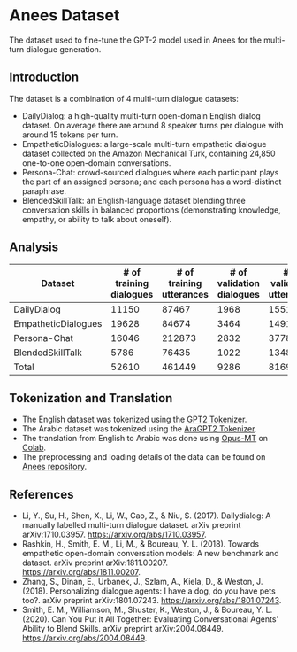 # Anees Dataset
The dataset used to fine-tune the GPT-2 model used in Anees for the multi-turn dialogue generation.

## Introduction
The dataset is a combination of 4 multi-turn dialogue datasets:
  - DailyDialog: a high-quality multi-turn open-domain English dialog dataset. On average there are around 8 speaker turns per dialogue with around 15 tokens per turn.
  - EmpatheticDialogues: a large-scale multi-turn empathetic dialogue dataset collected on the Amazon Mechanical Turk, containing 24,850 one-to-one open-domain conversations.
  - Persona-Chat: crowd-sourced dialogues where each participant plays the part of an assigned persona; and each persona has a word-distinct paraphrase.
  - BlendedSkillTalk: an English-language dataset blending three conversation skills in balanced proportions (demonstrating knowledge, empathy, or ability to talk about oneself).

## Analysis

| Dataset               | # of training dialogues | # of training utterances | # of validation dialogues | # of validation utterances |
| --------------------- | ----------------------- | ------------------------ | ------------------------- | -------------------------- |
| DailyDialog | 11150 | 87467 | 1968 | 15512 |
| EmpatheticDialogues | 19628 | 84674 | 3464 | 14912 |
| Persona-Chat | 16046 | 212873 | 2832 | 37788 |
| BlendedSkillTalk | 5786 | 76435 | 1022 | 13482 |
| Total | 52610 | 461449 | 9286 | 81694 |

## Tokenization and Translation
  - The English dataset was tokenized using the [GPT2 Tokenizer](https://huggingface.co/gpt2).
  - The Arabic dataset was tokenized using the [AraGPT2 Tokenizer](https://huggingface.co/aubmindlab/aragpt2-base).
  - The translation from English to Arabic was done using [Opus-MT](https://huggingface.co/Helsinki-NLP/opus-mt-ar-en) on [Colab](https://colab.research.google.com/drive/1d-ynR5qfv22zRwRs3QNLKC8-s0ux2PRC?usp=sharing).
  - The preprocessing and loading details of the data can be found on [Anees repository](https://github.com/aashrafh/Anees).
  
## References
  - Li, Y., Su, H., Shen, X., Li, W., Cao, Z., & Niu, S. (2017). Dailydialog: A manually labelled multi-turn dialogue dataset. arXiv preprint arXiv:1710.03957. https://arxiv.org/abs/1710.03957.
  - Rashkin, H., Smith, E. M., Li, M., & Boureau, Y. L. (2018). Towards empathetic open-domain conversation models: A new benchmark and dataset. arXiv preprint arXiv:1811.00207. https://arxiv.org/abs/1811.00207.
  - Zhang, S., Dinan, E., Urbanek, J., Szlam, A., Kiela, D., & Weston, J. (2018). Personalizing dialogue agents: I have a dog, do you have pets too?. arXiv preprint arXiv:1801.07243. https://arxiv.org/abs/1801.07243.
  - Smith, E. M., Williamson, M., Shuster, K., Weston, J., & Boureau, Y. L. (2020). Can You Put it All Together: Evaluating Conversational Agents' Ability to Blend Skills. arXiv preprint arXiv:2004.08449. https://arxiv.org/abs/2004.08449.
